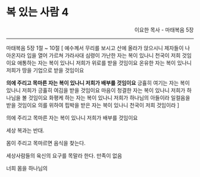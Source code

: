 # 복 있는 사람 4
<p align="right">이요한 목사 - 마태복음 5장</p>

----

마태복음 5장 1절 ~ 10절 [
예수께서 무리를 보시고 산에 올라가 앉으시니 제자들이 나아온지라
입을 열어 가르쳐 가라사대
심령이 가난한 자는 복이 있나니 천국이 저희 것임이요
애통하는 자는 복이 있나니 저희가 위로를 받을 것임이요
온유한 자는 복이 있나니 저희가 땅을 기업으로 받을 것임이요

**의에 주리고 목마른 자는 복이 있나니 저희가 배부를 것임이요**
긍휼히 여기는 자는 복이 있나니 저희가 긍휼히 여김을 받을 것임이요
마음이 청결한 자는 복이 있나니 저희가 하나님을 볼 것임이요
화평케 하는 자는 복이 있나니 저희가 하나님의 아들이라 일컬음을 받을 것임이요
의를 위하여 핍박을 받은 자는 복이 있나니 천국이 저희 것임이라
]

의에 주리고 목마른 자는 복이 있나니 저희가 배부를 것임이요

세상 복과는 반대.

몸이 주리고 목마르면 음식을 찾는다.

세상사람들의 육신의 요구를 목말라 한다.
만족이 없음

너희 몸을 하나님의 